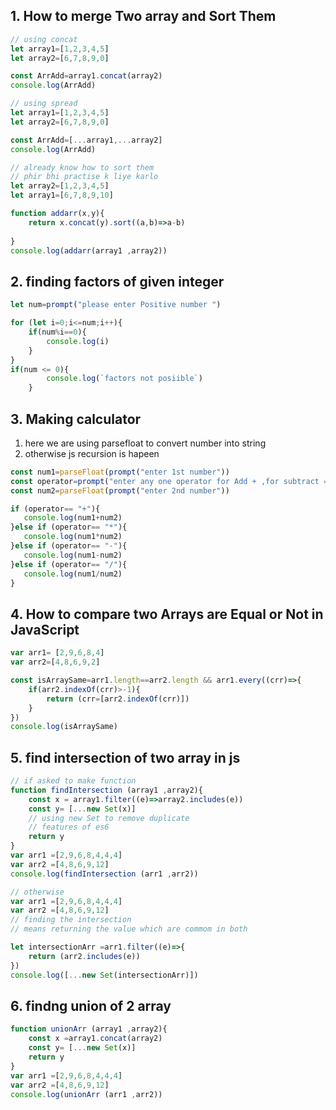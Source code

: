## 1. How to merge Two array and Sort Them
```js
// using concat
let array1=[1,2,3,4,5]
let array2=[6,7,8,9,0]

const ArrAdd=array1.concat(array2)
console.log(ArrAdd)

// using spread
let array1=[1,2,3,4,5]
let array2=[6,7,8,9,0]

const ArrAdd=[...array1,...array2]
console.log(ArrAdd)

// already know how to sort them
// phir bhi practise k liye karlo
let array2=[1,2,3,4,5]
let array1=[6,7,8,9,10]

function addarr(x,y){
    return x.concat(y).sort((a,b)=>a-b)
    
}
console.log(addarr(array1 ,array2))
```
## 2. finding factors of given integer
```js
let num=prompt("please enter Positive number ")

for (let i=0;i<=num;i++){
    if(num%i==0){
        console.log(i)
    }
}
if(num <= 0){
        console.log(`factors not posiible`)
    }
```

## 3. Making calculator
1. here we are using parsefloat to convert number into string 
2. otherwise js recursion is hapeen 
```js
const num1=parseFloat(prompt("enter 1st number"))
const operator=prompt("enter any one operator for Add + ,for subtract = -,for multiplication= * ,for devide = /")
const num2=parseFloat(prompt("enter 2nd number"))

if (operator== "+"){
   console.log(num1+num2)
}else if (operator== "*"){
   console.log(num1*num2)
}else if (operator== "-"){
   console.log(num1-num2)
}else if (operator== "/"){
   console.log(num1/num2)
}

```
## 4. How to compare two Arrays are Equal or Not in JavaScript

```js
var arr1= [2,9,6,8,4]
var arr2=[4,8,6,9,2]

const isArraySame=arr1.length==arr2.length && arr1.every((crr)=>{
    if(arr2.indexOf(crr)>-1){
        return (crr=[arr2.indexOf(crr)])
    }
})
console.log(isArraySame)

```
## 5. find intersection of two array in js
```js
// if asked to make function 
function findIntersection (array1 ,array2){
    const x = array1.filter((e)=>array2.includes(e))
    const y= [...new Set(x)]
    // using new Set to remove duplicate
    // features of es6
    return y
}
var arr1 =[2,9,6,8,4,4,4]
var arr2 =[4,8,6,9,12]
console.log(findIntersection (arr1 ,arr2))

```
```js
// otherwise
var arr1 =[2,9,6,8,4,4,4]
var arr2 =[4,8,6,9,12]
// finding the intersection 
// means returning the value which are commom in both 

let intersectionArr =arr1.filter((e)=>{
    return (arr2.includes(e))
})
console.log([...new Set(intersectionArr)])
```
## 6. findng union of 2 array
```js
function unionArr (array1 ,array2){
    const x =array1.concat(array2)
    const y= [...new Set(x)]
    return y
}
var arr1 =[2,9,6,8,4,4,4]
var arr2 =[4,8,6,9,12]
console.log(unionArr (arr1 ,arr2))

```